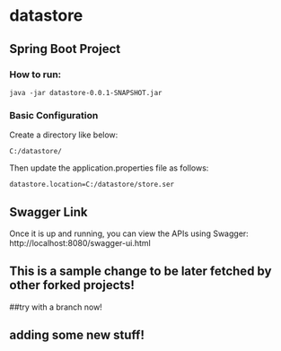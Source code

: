 # datastore

## Spring Boot Project

### How to run:
```
java -jar datastore-0.0.1-SNAPSHOT.jar
```

### Basic Configuration
Create a directory like below:
```
C:/datastore/
```
Then update the application.properties file as follows:
```
datastore.location=C:/datastore/store.ser
```

## Swagger Link

Once it is up and running, you can view the APIs using Swagger:
http://localhost:8080/swagger-ui.html


## This is a sample change to be later fetched by other forked projects!

##try with a branch now!
## adding some new stuff!
